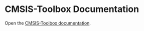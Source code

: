 # CMSIS-Toolbox Documentation

Open the [CMSIS-Toolbox documentation](https://open-cmsis-pack.github.io/cmsis-toolbox).
